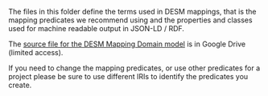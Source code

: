 The files in this folder define the terms used in DESM mappings, that is the mapping predicates we recommend using and the properties and classes used for machine readable output in JSON-LD / RDF.

The [source file for the DESM Mapping Domain model](https://drive.google.com/file/d/1sIPAXEMdIkarQhk4UkNyXF7UAJtZS4WG/view?usp=drive_link) is in Google Drive (limited access).

If you need to change the mapping predicates, or use other predicates for a project please be sure to use different IRIs to identify the predicates you create.